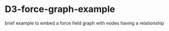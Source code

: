 # D3-force-graph-example
brief example to embed a force field graph with nodes having a relationship

